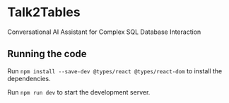 
  # Talk2Tables

  Conversational AI Assistant for Complex SQL Database Interaction

  ## Running the code

  Run `npm install --save-dev @types/react @types/react-dom` to install the dependencies.

  Run `npm run dev` to start the development server.
  
